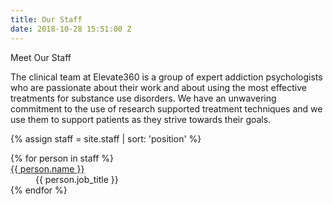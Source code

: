 ```yaml
---
title: Our Staff
date: 2018-10-28 15:51:00 Z
---
```


Meet Our Staff

The clinical team at Elevate360 is a group of expert addiction psychologists who are passionate about their work and about using the most effective treatments for substance use disorders. We have an unwavering commitment to the use of research supported treatment techniques and we use them to support patients as they strive towards their goals.

{% assign staff = site.staff | sort: 'position' %}
<dl>
{% for person in staff  %}
    <dt> <a href="{{item.url}}">{{ person.name }}</a></dt>
    <dd>{{ person.job_title }}</dd>
{% endfor %}
</dl>